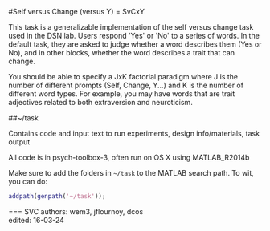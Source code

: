 #Self versus Change (versus Y) = SvCxY

This task is a generalizable implementation of the self versus change task used in the DSN lab. Users respond 'Yes' or 'No' to a series of words.
In the default task, they are asked to judge whether a word describes them (Yes or No), and in other blocks,  whether the word describes a trait that
can change.

You should be able to specify a JxK factorial paradigm where J is the number of different prompts (Self, Change, Y...) and K is the number
of different word types. For example, you may have words that are trait adjectives related to both extraversion and neuroticism.

##~/task

Contains code and input text to run experiments, design info/materials, task output  

All code is in psych-toolbox-3, often run on OS X using MATLAB_R2014b

Make sure to add the folders in `~/task` to the MATLAB search path. To wit, you can do:  

```matlab
addpath(genpath('~/task'));
```
===
SVC
authors: wem3, jflournoy, dcos  
edited: 16-03-24  
